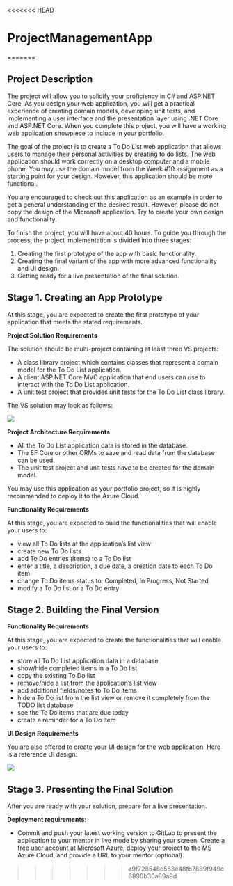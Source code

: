 <<<<<<< HEAD
# ProjectManagementApp
=======
## Project Description   

The project will allow you to solidify your proficiency in C# and ASP.NET Core. As you design your web application, you will get a practical experience of creating domain models, developing unit tests, and implementing a user interface and the presentation layer using .NET Core and ASP.NET Core. When you complete this project, you will have a working web application showpiece to include in your portfolio.

The goal of the project is to create a To Do List web application that allows users to manage their personal activities by creating to do lists. The web application should work correctly on a desktop computer and a mobile phone. You may use the domain model from the Week #10 assignment as a starting point for your design. However, this application should be more functional. 

You are encouraged to check out [this application](https://www.microsoft.com/ru-ru/microsoft-365/microsoft-to-do-list-app?rtc=1 ) as an example in order to get a general understanding of the desired result. However, please do not copy the design of the Microsoft application. Try to create your own design and functionality. 

To finish the project, you will have about 40 hours. To guide you through the process, the project implementation is divided into three stages: 
1. Creating the first prototype of the app with basic functionality. 
1. Creating the final variant of the app with more advanced functionality and UI design. 
1. Getting ready for a live presentation of the final solution. 

## Stage 1. Creating an App Prototype   

At this stage, you are expected to create the first prototype of your application that meets the stated requirements. 

**Project  Solution Requirements**

The solution should be multi-project containing at least three VS projects:

- A class library project which contains classes that represent a domain model for the To Do List application.
- A client ASP.NET Core MVC application that end users can use to interact with the To Do List application.
- A unit test project that provides unit tests for the To Do List class library.

The VS solution may look as follows:

![](images/todo-solition.png) 

**Project Architecture  Requirements**

- All the To Do List application data is stored in the database. 
- The EF Core or other ORMs to save and read data from the database can be used.  
- The unit test project and unit tests have to be created for the domain model. 

You may use this application as your portfolio project, so it is highly recommended to deploy it to the Azure Cloud. 

**Functionality Requirements**

At this stage, you are expected to build the functionalities that will enable your users to: 

- view all To Do lists at the application’s list view  
- create new To Do lists   
- add To Do entries (items) to a To Do list   
- enter a title, a description, a due date, a creation date to each To Do item  
- change To Do items status to: Completed, In Progress, Not Started  
- modify a To Do list or a To Do entry 

## Stage 2. Building the Final Version 
 
**Functionality Requirements**

At this stage, you are expected to create the functionalities that will enable your users to: 

- store all To Do List application data in a database  
- show/hide completed items in a To Do list  
- copy the existing To Do list  
- remove/hide a list from the application’s list view  
- add additional fields/notes to To Do items  
- hide a To Do list from the list view or remove it completely from the TODO list database  
- see the To Do items that are due today  
- create a reminder for a To Do item 

**UI Design Requirements**

You are also offered to create your UI design for the web application. Here is a reference UI design: 

![](images/Net17_Pic2_small_3x.png) 
 
## Stage 3. Presenting the Final Solution 

After you are ready with your solution, prepare for a live presentation.  

**Deployment requirements:**

- Commit and push your latest working version to GitLab to present the application to your mentor in live mode by sharing your screen. Create a free user account at Microsoft Azure, deploy your project to the MS Azure Cloud, and provide a URL to your mentor (optional). 

>>>>>>> a9f728548e563e48fb7889f949c6890b30a89a9d
